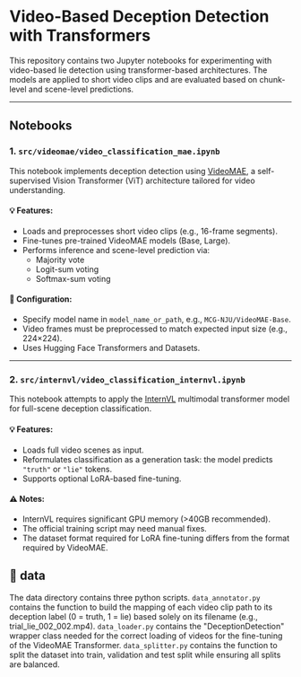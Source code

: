 # Video-Based Deception Detection with Transformers

This repository contains two Jupyter notebooks for experimenting with video-based lie detection using transformer-based architectures. The models are applied to short video clips and are evaluated based on chunk-level and scene-level predictions.

---

## Notebooks

### 1. `src/videomae/video_classification_mae.ipynb`
This notebook implements deception detection using [VideoMAE](https://arxiv.org/abs/2203.12602), a self-supervised Vision Transformer (ViT) architecture tailored for video understanding.

#### 💡 Features:
- Loads and preprocesses short video clips (e.g., 16-frame segments).
- Fine-tunes pre-trained VideoMAE models (Base, Large).
- Performs inference and scene-level prediction via:
  - Majority vote
  - Logit-sum voting
  - Softmax-sum voting

#### 🔧 Configuration:
- Specify model name in `model_name_or_path`, e.g., `MCG-NJU/VideoMAE-Base`.
- Video frames must be preprocessed to match expected input size (e.g., 224×224).
- Uses Hugging Face Transformers and Datasets.

---

### 2. `src/internvl/video_classification_internvl.ipynb`
This notebook attempts to apply the [InternVL](https://github.com/OpenGVLab/InternVL) multimodal transformer model for full-scene deception classification.

#### 💡 Features:
- Loads full video scenes as input.
- Reformulates classification as a generation task: the model predicts `"truth"` or `"lie"` tokens.
- Supports optional LoRA-based fine-tuning.

#### ⚠️ Notes:
- InternVL requires significant GPU memory (>40GB recommended).
- The official training script may need manual fixes.
- The dataset format required for LoRA fine-tuning differs from the format required by VideoMAE.

## 📁 data

The data directory contains three python scripts. `data_annotator.py` contains the function to build the mapping of 
each video clip path to its deception label (0 = truth, 1 = lie) based solely on its filename (e.g., trial_lie_002_002.mp4).
`data_loader.py` contains the "DeceptionDetection" wrapper class needed for the correct loading of videos for the 
fine-tuning of the VideoMAE Transformer. `data_splitter.py` contains the function to split the dataset into train, validation
and test split while ensuring all splits are balanced.

